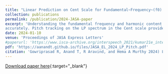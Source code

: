 ```yaml
---
title: "Linear Prediction on Cent Scale for Fundamental~Frequency~(f0) Analysis"
collection: publications
permalink: /publication/2024-JASA-paper
excerpt: 'Understanding the fundamental frequency and harmonic content of audio signals is crucial for many applications in music analysis, including music transcription, audio synthesis, and genre identification. This study formulates a signal processing approach combining Linear Prediction (LP) analysis and the Cent scale to characterize audio signals’ pitch and harmonic structure
accurately. Pitch tracking on the LP spectrum in the Cent scale provides more accurate and reliable pitch estimation, especially in the presence of noise or overlapping harmonics. The Cent scale aligns the harmonics of different notes more closely, making it easier to discern the correct pitch.'
date: 2024-01-10
venue: 'Proceedings of JASA Express Letters'
#paperurl: 'https://www.isca-archive.org/interspeech_2021/kumar21e_interspeech.pdf'
pdf: 'https://aanandt.github.io/files/JASA_EL_2024_LP_Pitch.pdf'
citation: 'Gowriprasad R, Anand T, R Aravind, and Hema A Murthy 2024) Linear Prediction on Cent Scale for Fundamental~Frequency~(f0) Analysis Proc. JASA Express Letters 2024'
---
```


[Download paper here](https://aanandt.github.io/files/JASA_EL_2024_LP_Pitch.pdf){:target="_blank"}
<div> 
<div id="adobe-dc-view" style="width: 100%;"></div> 
<script src="https://documentcloud.adobe.com/view-sdk/main.js"></script> 
<script type="text/javascript"> 
document.addEventListener("adobe_dc_view_sdk.ready", function(){ 
var adobeDCView = new AdobeDC.View({clientId: "a9f90938a3af4ae8b97f7768ee680c05", divId: "adobe-dc-view"});
adobeDCView.previewFile({
content:{location: {url: "https://aanandt.github.io/files/JASA_EL_2024_LP_Pitch.pdf"}},
metaData:{fileName: "JASA_EL_2024_LP_Pitch.pdf"}
}, {embedMode: "IN_LINE"});
});
</script>
</div>
